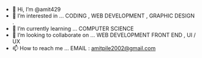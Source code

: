 - 👋 Hi, I’m @amit429
- 👀 I’m interested in ... CODING , WEB DEVELOPMENT , GRAPHIC DESIGN .
- 🌱 I’m currently learning ... COMPUTER SCIENCE
- 💞️ I’m looking to collaborate on ... WEB DEVELOPMENT FRONT END , UI / UX
- 📫 How to reach me ... EMAIL : amitpile2002@gmail.com

<!---
amit429/amit429 is a ✨ special ✨ repository because its `README.md` (this file) appears on your GitHub profile.
You can click the Preview link to take a look at your changes.
--->
